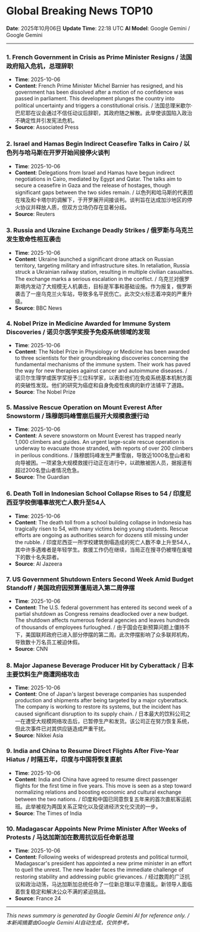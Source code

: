 # Global Breaking News TOP10

**Date**: 2025年10月06日
**Update Time**: 22:18 UTC
**AI Model**: Google Gemini / Google Gemini

---

### 1. **French Government in Crisis as Prime Minister Resigns** / **法国政府陷入危机，总理辞职**
- **Time**: 2025-10-06
- **Content**: French Prime Minister Michel Barnier has resigned, and his government has been dissolved after a motion of no confidence was passed in parliament. This development plunges the country into political uncertainty and triggers a constitutional crisis. / 法国总理米歇尔·巴尼耶在议会通过不信任动议后辞职，其政府随之解散。此举使该国陷入政治不确定性并引发宪法危机。
- **Source**: Associated Press

### 2. **Israel and Hamas Begin Indirect Ceasefire Talks in Cairo** / **以色列与哈马斯在开罗开始间接停火谈判**
- **Time**: 2025-10-06
- **Content**: Delegations from Israel and Hamas have begun indirect negotiations in Cairo, mediated by Egypt and Qatar. The talks aim to secure a ceasefire in Gaza and the release of hostages, though significant gaps between the two sides remain. / 以色列和哈马斯的代表团在埃及和卡塔尔的调解下，于开罗展开间接谈判。谈判旨在达成加沙地区的停火协议并释放人质，但双方立场仍存在显著分歧。
- **Source**: Reuters

### 3. **Russia and Ukraine Exchange Deadly Strikes** / **俄罗斯与乌克兰发生致命性相互袭击**
- **Time**: 2025-10-06
- **Content**: Ukraine launched a significant drone attack on Russian territory, targeting military and infrastructure sites. In retaliation, Russia struck a Ukrainian railway station, resulting in multiple civilian casualties. The exchange marks a serious escalation in the conflict. / 乌克兰对俄罗斯境内发动了大规模无人机袭击，目标是军事和基础设施。作为报复，俄罗斯袭击了一座乌克兰火车站，导致多名平民伤亡。此次交火标志着冲突的严重升级。
- **Source**: BBC News

### 4. **Nobel Prize in Medicine Awarded for Immune System Discoveries** / **诺贝尔医学奖授予免疫系统领域的发现**
- **Time**: 2025-10-06
- **Content**: The Nobel Prize in Physiology or Medicine has been awarded to three scientists for their groundbreaking discoveries concerning the fundamental mechanisms of the immune system. Their work has paved the way for new therapies against cancer and autoimmune diseases. / 诺贝尔生理学或医学奖授予三位科学家，以表彰他们在免疫系统基本机制方面的突破性发现。他们的研究为癌症和自身免疫性疾病的新疗法铺平了道路。
- **Source**: The Nobel Prize

### 5. **Massive Rescue Operation on Mount Everest After Snowstorm** / **珠穆朗玛峰雪崩后展开大规模救援行动**
- **Time**: 2025-10-06
- **Content**: A severe snowstorm on Mount Everest has trapped nearly 1,000 climbers and guides. An urgent large-scale rescue operation is underway to evacuate those stranded, with reports of over 200 climbers in perilous conditions. / 珠穆朗玛峰发生严重雪崩，导致近1000名登山者和向导被困。一项紧急大规模救援行动正在进行中，以疏散被困人员，据报道有超过200名登山者情况危急。
- **Source**: The Guardian

### 6. **Death Toll in Indonesian School Collapse Rises to 54** / **印度尼西亚学校倒塌事故死亡人数升至54人**
- **Time**: 2025-10-06
- **Content**: The death toll from a school building collapse in Indonesia has tragically risen to 54, with many victims being young students. Rescue efforts are ongoing as authorities search for dozens still missing under the rubble. / 印度尼西亚一所学校建筑倒塌造成的死亡人数不幸上升至54人，其中许多遇难者是年轻学生。救援工作仍在继续，当局正在搜寻仍被埋在废墟下的数十名失踪者。
- **Source**: Al Jazeera

### 7. **US Government Shutdown Enters Second Week Amid Budget Standoff** / **美国政府因预算僵局进入第二周停摆**
- **Time**: 2025-10-06
- **Content**: The U.S. federal government has entered its second week of a partial shutdown as Congress remains deadlocked over a new budget. The shutdown affects numerous federal agencies and leaves hundreds of thousands of employees furloughed. / 由于国会在新预算问题上僵持不下，美国联邦政府已进入部分停摆的第二周。此次停摆影响了众多联邦机构，导致数十万名员工被迫休假。
- **Source**: CNN

### 8. **Major Japanese Beverage Producer Hit by Cyberattack** / **日本主要饮料生产商遭网络攻击**
- **Time**: 2025-10-06
- **Content**: One of Japan's largest beverage companies has suspended production and shipments after being targeted by a major cyberattack. The company is working to restore its systems, but the incident has caused significant disruption to its supply chain. / 日本最大的饮料公司之一在遭受大规模网络攻击后，已暂停生产和发货。该公司正在努力恢复系统，但此次事件已对其供应链造成严重干扰。
- **Source**: Nikkei Asia

### 9. **India and China to Resume Direct Flights After Five-Year Hiatus** / **时隔五年，印度与中国将恢复直航**
- **Time**: 2025-10-06
- **Content**: India and China have agreed to resume direct passenger flights for the first time in five years. This move is seen as a step toward normalizing relations and boosting economic and cultural exchange between the two nations. / 印度和中国已同意恢复五年来的首次直航客运航班。此举被视为两国关系正常化以及促进经济文化交流的一步。
- **Source**: The Times of India

### 10. **Madagascar Appoints New Prime Minister After Weeks of Protests** / **马达加斯加在数周抗议后任命新总理**
- **Time**: 2025-10-06
- **Content**: Following weeks of widespread protests and political turmoil, Madagascar's president has appointed a new prime minister in an effort to quell the unrest. The new leader faces the immediate challenge of restoring stability and addressing public grievances. / 经过数周的广泛抗议和政治动荡，马达加斯加总统任命了一位新总理以平息骚乱。新领导人面临着恢复稳定和解决公众不满的紧迫挑战。
- **Source**: France 24

---

*This news summary is generated by Google Gemini AI for reference only. / 本新闻摘要由Google Gemini AI自动生成，仅供参考。*
